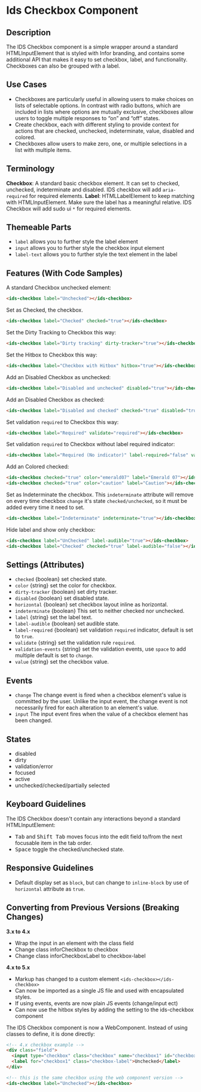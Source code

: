 # Ids Checkbox Component

## Description

The IDS Checkbox component is a simple wrapper around a standard HTMLInputElement that is styled with Infor branding, and contains some additional API that makes it easy to set checkbox, label, and functionality. Checkboxes can also be grouped with a label.

## Use Cases

- Checkboxes are particularly useful in allowing users to make choices on lists of selectable options. In contrast with radio buttons, which are included in lists where options are mutually exclusive, checkboxes allow users to toggle multiple responses to “on” and “off” states.
- Create checkbox, each with different styling to provide context for actions that are checked, unchecked, indeterminate, value, disabled and colored.
- Checkboxes allow users to make zero, one, or multiple selections in a list with multiple items.

## Terminology

**Checkbox**: A standard basic checkbox element. It can set to checked, unchecked, indeterminate and disabled. IDS checkbox will add `aria-required` for required elements.
**Label**: HTMLLabelElement to keep matching with HTMLInputElement. Make sure the label has a meaningful relative. IDS Checkbox will add sudo ui `*` for required elements.

## Themeable Parts

- `label` allows you to further style the label element
- `input` allows you to further style the checkbox input element
- `label-text` allows you to further style the text element in the label

## Features (With Code Samples)

A standard Checkbox unchecked element:

```html
<ids-checkbox label="Unchecked"></ids-checkbox>
```

Set as Checked, the checkbox.

```html
<ids-checkbox label="Checked" checked="true"></ids-checkbox>
```

Set the Dirty Tracking to Checkbox this way:

```html
<ids-checkbox label="Dirty tracking" dirty-tracker="true"></ids-checkbox>
```

Set the Hitbox to Checkbox this way:

```html
<ids-checkbox label="Checkbox with Hitbox" hitbox="true"></ids-checkbox>
```

Add an Disabled Checkbox as unchecked:

```html
<ids-checkbox label="Disabled and unchecked" disabled="true"></ids-checkbox>
```

Add an Disabled Checkbox as checked:

```html
<ids-checkbox label="Disabled and checked" checked="true" disabled="true"></ids-checkbox>
```

Set validation `required` to Checkbox this way:

```html
<ids-checkbox label="Required" validate="required"></ids-checkbox>
```

Set validation `required` to Checkbox without label required indicator:

```html
<ids-checkbox label="Required (No indicator)" label-required="false" validate="required"></ids-checkbox>
```

Add an Colored checked:

```html
<ids-checkbox checked="true" color="emerald07" label="Emerald 07"></ids-checkbox>
<ids-checkbox checked="true" color="caution" label="Caution"></ids-checkbox>
```

Set as Indeterminate the checkbox. This `indeterminate` attribute will remove on every time checkbox `change` it's state `checked/unchecked`, so it must be added every time it need to set.

```html
<ids-checkbox label="Indeterminate" indeterminate="true"></ids-checkbox>
```

Hide label and show only checkbox:

```html
<ids-checkbox label="UnChecked" label-audible="true"></ids-checkbox>
<ids-checkbox label="Checked" checked="true" label-audible="false"></ids-checkbox>
```

## Settings (Attributes)

- `checked` {boolean} set checked state.
- `color` {string} set the color for checkbox.
- `dirty-tracker` {boolean} set dirty tracker.
- `disabled` {boolean} set disabled state.
- `horizontal` {boolean} set checkbox layout inline as horizontal.
- `indeterminate` {boolean} This set to neither checked nor unchecked.
- `label` {string} set the label text.
- `label-audible` {boolean} set audible state.
- `label-required` {boolean} set validation `required` indicator, default is set to `true`.
- `validate` {string} set the validation rule `required`.
- `validation-events` {string} set the validation events, use `space` to add multiple default is set to `change`.
- `value` {string} set the checkbox value.

## Events

- `change` The change event is fired when a checkbox element's value is committed by the user. Unlike the input event, the change event is not necessarily fired for each alteration to an element's value.
- `input` The input event fires when the value of a checkbox element has been changed.

## States

- disabled
- dirty
- validation/error
- focused
- active
- unchecked/checked/partially selected

## Keyboard Guidelines

The IDS Checkbox doesn't contain any interactions beyond a standard HTMLInputElement:

- <kbd>Tab</kbd> and <kbd>Shift Tab</kbd> moves focus into the edit field to/from the next focusable item in the tab order.
- <kbd>Space</kbd> toggle the checked/unchecked state.

## Responsive Guidelines

- Default display set as `block`, but can change to `inline-block` by use of `horizontal` attribute as `true`.

## Converting from Previous Versions (Breaking Changes)

**3.x to 4.x**
- Wrap the input in an element with the class field
- Change class inforCheckbox to checkbox
- Change class inforCheckboxLabel to checkbox-label

**4.x to 5.x**
- Markup has changed to a custom element `<ids-checkbox></ids-checkbox>`
- Can now be imported as a single JS file and used with encapsulated styles.
- If using events, events are now plain JS events (change/input ect)
- Can now use the hitbox styles by adding the setting to the ids-checkbox component

The IDS Checkbox component is now a WebComponent. Instead of using classes to define, it is done directly:

```html
<!-- 4.x checkbox example -->
<div class="field">
  <input type="checkbox" class="checkbox" name="checkbox1" id="checkbox1"/>
  <label for="checkbox1" class="checkbox-label">Unchecked</label>
</div>

<!-- this is the same checkbox using the web component version -->
<ids-checkbox label="Unchecked"></ids-checkbox>
```
